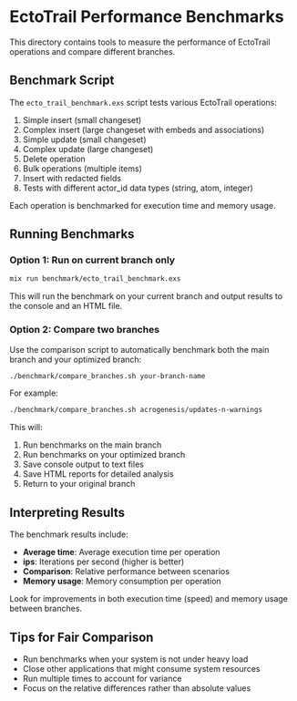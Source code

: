 # EctoTrail Performance Benchmarks

This directory contains tools to measure the performance of EctoTrail operations and compare different branches.

## Benchmark Script

The `ecto_trail_benchmark.exs` script tests various EctoTrail operations:

1. Simple insert (small changeset)
2. Complex insert (large changeset with embeds and associations)
3. Simple update (small changeset)
4. Complex update (large changeset)
5. Delete operation
6. Bulk operations (multiple items)
7. Insert with redacted fields
8. Tests with different actor_id data types (string, atom, integer)

Each operation is benchmarked for execution time and memory usage.

## Running Benchmarks

### Option 1: Run on current branch only

```bash
mix run benchmark/ecto_trail_benchmark.exs
```

This will run the benchmark on your current branch and output results to the console and an HTML file.

### Option 2: Compare two branches

Use the comparison script to automatically benchmark both the main branch and your optimized branch:

```bash
./benchmark/compare_branches.sh your-branch-name
```

For example:

```bash
./benchmark/compare_branches.sh acrogenesis/updates-n-warnings
```

This will:
1. Run benchmarks on the main branch
2. Run benchmarks on your optimized branch
3. Save console output to text files
4. Save HTML reports for detailed analysis
5. Return to your original branch

## Interpreting Results

The benchmark results include:

- **Average time**: Average execution time per operation
- **ips**: Iterations per second (higher is better)
- **Comparison**: Relative performance between scenarios
- **Memory usage**: Memory consumption per operation

Look for improvements in both execution time (speed) and memory usage between branches.

## Tips for Fair Comparison

- Run benchmarks when your system is not under heavy load
- Close other applications that might consume system resources
- Run multiple times to account for variance
- Focus on the relative differences rather than absolute values